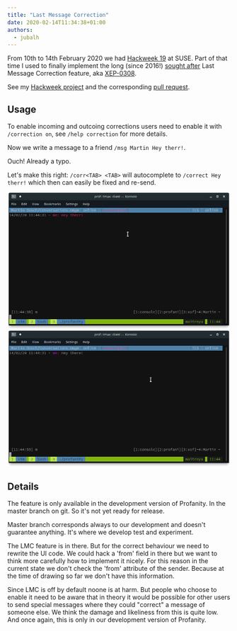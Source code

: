 ```yaml
---
title: "Last Message Correction"
date: 2020-02-14T11:34:38+01:00
authors:
  - jubalh
---
```


From 10th to 14th February 2020 we had [Hackweek 19](https://hackweek.suse.com/19/projects) at SUSE.
Part of that time I used to finally implement the long (since 2016!) [sought after](https://github.com/profanity-im/profanity/issues/805) Last Message Correction feature, aka [XEP-0308](https://xmpp.org/extensions/xep-0308.html).

See my [Hackweek project](https://hackweek.suse.com/projects/implement-xep-0308-last-message-correction-in-profanity) and the corresponding [pull request](https://github.com/profanity-im/profanity/pull/1267).

## Usage
To enable incoming and outcoing corrections users need to enable it with `/correction on`, see `/help correction` for more details.

Now we write a message to a friend `/msg Martin Hey therr!`.

Ouch! Already a typo.

Let's make this right: `/corr<TAB> <TAB>` will autocomplete to `/correct Hey therr!` which then can easily be fixed and re-send.

![mistake](/static/img/prof-lmc-wrong.png)
![corrected](/static/img/prof-lmc-corrected.png)

## Details
The feature is only available in the development version of Profanity. In the master branch on git.
So it's not yet ready for release.

Master branch corresponds always to our development and doesn't guarantee anything. It's where we develop test and experiment.

The LMC feature is in there. But for the correct behaviour we need to rewrite the UI code. We could hack a 'from' field in there but we want to think more carefully how to implement it nicely.
For this reason in the current state we don't check the 'from' attribute of the sender. Because at the time of drawing so far we don't have this information.

Since LMC is off by default noone is at harm. But people who choose to enable it need to be aware that in theory it would be possible for other users to send special messages where they could "correct" a message of someone else. We think the damage and likeliness from this is quite low. And once again, this is only in our development version of Profanity.
